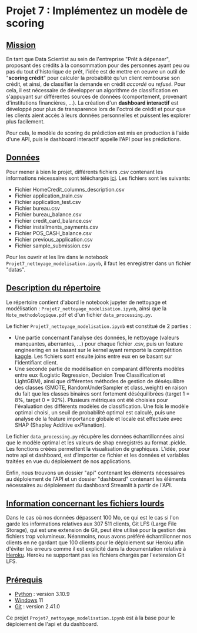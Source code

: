 # **Projet 7 : Implémentez un modèle de scoring**
## <u>Mission</u>
En tant que Data Scientist au sein de l'entreprise "Prêt à dépenser", proposant des crédits à la consommation pour des personnes ayant peu ou pas du tout d'historique de prêt, l'idée est de mettre en oeuvre un outil de "**scoring crédit**" pour calculer la probabilité qu'un client rembourse son crédit, et ainsi, de classifier la demande en crédit *accordé* ou *refusé*. Pour cela, il est nécessaire de développer un algorithme de classification en s'appuyant sur différentes sources de données (comportement, provenant d'institutions financières, ...).
La création d'un **dashboard interactif** est développé pour plus de transparence lors de l'octroi de crédit et pour que les clients aient accès à leurs données personnelles et puissent les explorer plus facilement. 

Pour cela, le modèle de scoring de prédiction est mis en production à l'aide d'une API, puis le dashboard interactif appelle l'API pour les prédictions. 

## <u>Données</U>
Pour mener à bien le projet, différents fichiers .csv contenant les informations nécessaires sont téléchargés [ici](https://www.kaggle.com/c/home-credit-default-risk/data). Les fichiers sont les suivants:
- Fichier HomeCredit_columns_description.csv
- Fichier application_train.csv
- Fichier application_test.csv
- Fichier bureau.csv
- Fichier bureau_balance.csv
- Fichier credit_card_balance.csv 
- Fichier installments_payments.csv
- Fichier POS_CASH_balance.csv
- Fichier previous_application.csv
- Fichier sample_submission.csv

Pour les ouvrir et les lire dans le notebook ` Projet7_nettoyage_modelisation.ipynb`, il faut les enregistrer dans un fichier "datas".  

## <u>Description du répertoire</u>
Le répertoire contient d'abord le notebook jupyter de nettoyage et modélisation : `Projet7_nettoyage_modelisation.ipynb`, ainsi que la ``Note_methodologique.pdf`` et d'un fichier `data_processing.py`.

Le fichier ``Projet7_nettoyage_modelisation.ipynb`` est constitué de 2 parties : 
- Une partie concernant l'analyse des données, le nettoyage (valeurs manquantes, aberrantes, ...) pour chaque fichier .csv, puis un feature engineering en se basant sur le kernel ayant remporté la compétition [kaggle](https://www.kaggle.com/jsaguiar/lightgbm-with-simple-features). Les fichiers sont ensuite joins entre eux en se basant sur l'identifiant client. 
- Une seconde partie de modélisation en comparant différents modèles entre eux (Logistic Regression, Decision Tree Classification et LightGBM), ainsi que différentes méthodes de gestion de déséquilibre des classes (SMOTE, RandomUnderSampler et class_weight) en raison du fait que les classes binaires sont fortement déséquilibrées (target 1 = 8%, target 0 = 92%). Plusieurs métriques ont été choisies pour l'évaluation des différents modèles de classification. Une fois le modèle optimal choisi, un seuil de probabilité optimal est calculé, puis une analyse de la feature importance globale et locale est effectuée avec SHAP (Shapley Additive exPlanation). 

Le fichier `data_processing.py` récupère les données échantillonnées ainsi que le modèle optimal et les valeurs de shap enregistrés au format .pickle. Les fonctions créées permettent la visualisation de graphiques. L'idée, pour notre api et dashboard, est d'importer ce fichier et les données et variables traitées en vue du déploiement de nos applications. 

Enfin, nous trouvons un dossier "api" contenant les éléments nécessaires au déploiement de l'API et un dossier "dashboard" contenant les éléments nécessaires au déploiement du dashboard Streamlit à partir de l'API.

## <u>Information concernant les fichiers lourds</u>
Dans le cas où nos données dépassent 100 Mo, ce qui est le cas si l'on garde les informations relatives aux 307 511 clients, Git LFS (Large File Storage), qui est une extension de Git, peut être utilisé pour la gestion des fichiers trop volumineux. Néanmoins, nous avons préféré échantillonner nos clients en ne gardant que 100 clients pour le déploiement sur Heroku afin d'éviter les erreurs comme il est explicité dans la documentation relative à [Heroku](https://devcenter.heroku.com/articles/git#deploy-from-a-branch-besides-main). Heroku ne supportant pas les fichiers chargés par l'extension Git LFS.

## <u>Prérequis</u>
* [Python](https://www.python.org/downloads/release/python-3109/) : version 3.10.9
* [Windows](https://www.microsoft.com/fr-fr/software-download/windows11) 11 
* [Git](https://git-scm.com/downloads) : version 2.41.0

Ce projet `Projet7_nettoyage_modelisation.ipynb` est à la base pour le déploiement de l'api et du dashboard.